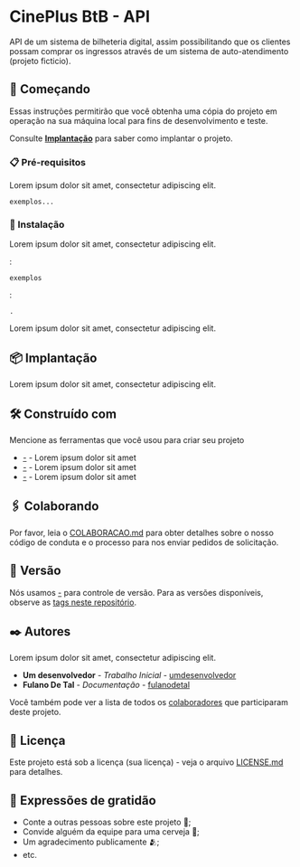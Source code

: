 # CinePlus BtB - API

API de um sistema de bilheteria digital, assim possibilitando que os clientes possam comprar os ingressos através de um sistema de auto-atendimento (projeto ficticio).

## 🚀 Começando

Essas instruções permitirão que você obtenha uma cópia do projeto em operação na sua máquina local para fins de desenvolvimento e teste.

Consulte **[Implantação](#-implanta%C3%A7%C3%A3o)** para saber como implantar o projeto.

### 📋 Pré-requisitos

Lorem ipsum dolor sit amet, consectetur adipiscing elit.

```
exemplos...
```

### 🔧 Instalação

Lorem ipsum dolor sit amet, consectetur adipiscing elit.

:

```
exemplos
```

:

```
.
```

Lorem ipsum dolor sit amet, consectetur adipiscing elit.

## 📦 Implantação

Lorem ipsum dolor sit amet, consectetur adipiscing elit.

## 🛠️ Construído com

Mencione as ferramentas que você usou para criar seu projeto

* [-](http://#) - Lorem ipsum dolor sit amet
* [-](http://#) - Lorem ipsum dolor sit amet
* [-](http://#) - Lorem ipsum dolor sit amet

## 🖇️ Colaborando

Por favor, leia o [COLABORACAO.md](https://gist.github.com/usuario/linkParaInfoSobreContribuicoes) para obter detalhes sobre o nosso código de conduta e o processo para nos enviar pedidos de solicitação.

## 📌 Versão

Nós usamos [-](http://#) para controle de versão. Para as versões disponíveis, observe as [tags neste repositório](https://github.com/suas/tags/do/projeto). 

## ✒️ Autores

Lorem ipsum dolor sit amet, consectetur adipiscing elit.

* **Um desenvolvedor** - *Trabalho Inicial* - [umdesenvolvedor](https://github.com/linkParaPerfil)
* **Fulano De Tal** - *Documentação* - [fulanodetal](https://github.com/linkParaPerfil)

Você também pode ver a lista de todos os [colaboradores](https://github.com/usuario/projeto/colaboradores) que participaram deste projeto.

## 📄 Licença

Este projeto está sob a licença (sua licença) - veja o arquivo [LICENSE.md](https://github.com/usuario/projeto/licenca) para detalhes.

## 🎁 Expressões de gratidão

* Conte a outras pessoas sobre este projeto 📢;
* Convide alguém da equipe para uma cerveja 🍺;
* Um agradecimento publicamente 🫂;
* etc.